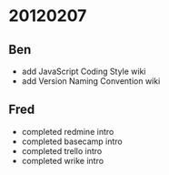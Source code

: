 # 20120207

## Ben
- add JavaScript Coding Style wiki
- add Version Naming Convention wiki



## Fred
- completed redmine intro
- completed basecamp intro
- completed trello intro
- completed wrike intro